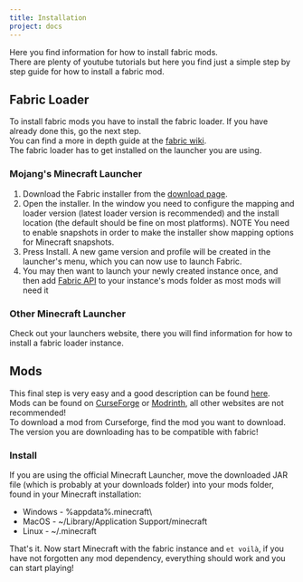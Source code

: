 ```yaml
---
title: Installation
project: docs
---
```

Here you find information for how to install fabric mods.  
There are plenty of youtube tutorials but here you find just a simple step by step guide for how to install a fabric mod.

## Fabric Loader
To install fabric mods you have to install the fabric loader. If you have already done this, go the next step.  
You can find a more in depth guide at the [fabric wiki](https://fabricmc.net/wiki/player:tutorials:start#installing_fabric_loader).  
The fabric loader has to get installed on the launcher you are using.

### Mojang's Minecraft Launcher
1. Download the Fabric installer from the [download page](https://fabricmc.net/use/installer/).  
2. Open the installer. In the window you need to configure the mapping and loader version (latest loader version is recommended) and the install location (the default should be fine on most platforms).
NOTE You need to enable snapshots in order to make the installer show mapping options for Minecraft snapshots.
3. Press Install. A new game version and profile will be created in the launcher's menu, which you can now use to launch Fabric.
4. You may then want to launch your newly created instance once, and then add [Fabric API](https://modrinth.com/mod/fabric-api/versions) to your instance's mods folder as most mods will need it

### Other Minecraft Launcher
Check out your launchers website, there you will find information for how to install a fabric loader instance.

## Mods
This final step is very easy and a good description can be found [here](https://fabricmc.net/wiki/player:tutorials:adding_mods).  
Mods can be found on [CurseForge](https://www.curseforge.com/minecraft/mc-mods) or [Modrinth](https://modrinth.com/mods), all other websites are not recommended!  
To download a mod from Curseforge, find the mod you want to download. The version you are downloading has to be compatible with fabric!  

### Install
If you are using the official Minecraft Launcher, move the downloaded JAR file (which is probably at your downloads folder) into your mods folder, found in your Minecraft installation:

- Windows - %appdata%\.minecraft\
- MacOS - ~/Library/Application Support/minecraft
- Linux - ~/.minecraft

That's it. Now start Minecraft with the fabric instance and `et voilà`, if you have not forgotten any mod dependency, everything should work and you can start playing!